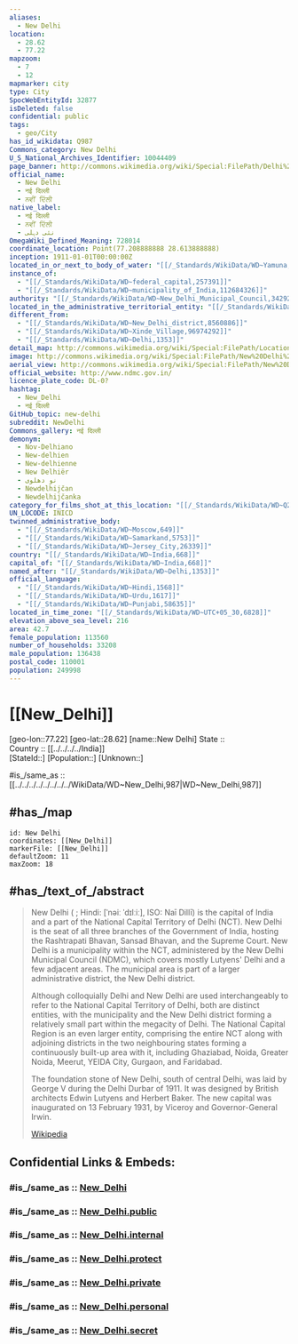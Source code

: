 ```yaml
---
aliases:
  - New Delhi
location:
  - 28.62
  - 77.22
mapzoom:
  - 7
  - 12
mapmarker: city
type: City
SpocWebEntityId: 32877
isDeleted: false
confidential: public
tags:
  - geo/City
has_id_wikidata: Q987
Commons_category: New Delhi
U_S_National_Archives_Identifier: 10044409
page_banner: http://commons.wikimedia.org/wiki/Special:FilePath/Delhi%20banner%20India%20gate.jpg
official_name:
  - New Delhi
  - नई दिल्ली
  - ਨਵੀਂ ਦਿੱਲੀ
native_label:
  - नई दिल्ली
  - ਨਵੀਂ ਦਿੱਲੀ
  - نئی دہلی
OmegaWiki_Defined_Meaning: 728014
coordinate_location: Point(77.208888888 28.613888888)
inception: 1911-01-01T00:00:00Z
located_in_or_next_to_body_of_water: "[[/_Standards/WikiData/WD~Yamuna,132726]]"
instance_of:
  - "[[/_Standards/WikiData/WD~federal_capital,257391]]"
  - "[[/_Standards/WikiData/WD~municipality_of_India,112684326]]"
authority: "[[/_Standards/WikiData/WD~New_Delhi_Municipal_Council,3429205]]"
located_in_the_administrative_territorial_entity: "[[/_Standards/WikiData/WD~New_Delhi_district,8560886]]"
different_from:
  - "[[/_Standards/WikiData/WD~New_Delhi_district,8560886]]"
  - "[[/_Standards/WikiData/WD~Xinde_Village,96974292]]"
  - "[[/_Standards/WikiData/WD~Delhi,1353]]"
detail_map: http://commons.wikimedia.org/wiki/Special:FilePath/Location%20map%20India%20New%20Delhi%20EN.svg
image: http://commons.wikimedia.org/wiki/Special:FilePath/New%20Delhi%20montage.png
aerial_view: http://commons.wikimedia.org/wiki/Special:FilePath/New%20Delhi%20SPOT%201084.jpg
official_website: http://www.ndmc.gov.in/
licence_plate_code: DL-0?
hashtag:
  - New_Delhi
  - नई_दिल्ली
GitHub_topic: new-delhi
subreddit: NewDelhi
Commons_gallery: नई दिल्ली
demonym:
  - Nov-Delhiano
  - New-delhien
  - New-delhienne
  - New Delhiër
  - نو دهلوی
  - Newdelhijčan
  - Newdelhijčanka
category_for_films_shot_at_this_location: "[[/_Standards/WikiData/WD~Q21291696,21291696]]"
UN_LOCODE: INICD
twinned_administrative_body:
  - "[[/_Standards/WikiData/WD~Moscow,649]]"
  - "[[/_Standards/WikiData/WD~Samarkand,5753]]"
  - "[[/_Standards/WikiData/WD~Jersey_City,26339]]"
country: "[[/_Standards/WikiData/WD~India,668]]"
capital_of: "[[/_Standards/WikiData/WD~India,668]]"
named_after: "[[/_Standards/WikiData/WD~Delhi,1353]]"
official_language:
  - "[[/_Standards/WikiData/WD~Hindi,1568]]"
  - "[[/_Standards/WikiData/WD~Urdu,1617]]"
  - "[[/_Standards/WikiData/WD~Punjabi,58635]]"
located_in_time_zone: "[[/_Standards/WikiData/WD~UTC+05_30,6828]]"
elevation_above_sea_level: 216
area: 42.7
female_population: 113560
number_of_households: 33208
male_population: 136438
postal_code: 110001
population: 249998
---
```


# [[New_Delhi]] 

[geo-lon::77.22] 
[geo-lat::28.62] 
[name::New Delhi] 
State ::  
Country :: [[../../../../India]]  
[StateId::] 
[Population::] 
[Unknown::] 

#is_/same_as :: [[../../../../../../../../WikiData/WD~New_Delhi,987|WD~New_Delhi,987]] 

## #has_/map 

```leaflet
id: New Delhi
coordinates: [[New_Delhi]] 
markerFile: [[New_Delhi]] 
defaultZoom: 11 
maxZoom: 18
```

## #has_/text_of_/abstract

> New Delhi ( ; Hindi: [ˈnəiː ˈdɪlːiː], ISO: Naī Dillī) is the capital of India 
> and a part of the National Capital Territory of Delhi (NCT). 
> New Delhi is the seat of all three branches of the Government of India, 
> hosting the Rashtrapati Bhavan, Sansad Bhavan, and the Supreme Court. 
> New Delhi is a municipality within the NCT, administered by the New Delhi Municipal Council 
> (NDMC), which covers mostly Lutyens' Delhi and a few adjacent areas. 
> The municipal area is part of a larger administrative district, the New Delhi district.
>
> Although colloquially Delhi and New Delhi are used interchangeably 
> to refer to the National Capital Territory of Delhi, both are distinct entities, 
> with the municipality and the New Delhi district 
> forming a relatively small part within the megacity of Delhi. 
> The National Capital Region is an even larger entity, comprising the entire NCT 
> along with adjoining districts in the two neighbouring states 
> forming a continuously built-up area with it, 
> including Ghaziabad, Noida, Greater Noida, Meerut, YEIDA City, Gurgaon, and Faridabad.
>
> The foundation stone of New Delhi, south of central Delhi, was laid by George V 
> during the Delhi Durbar of 1911. 
> It was designed by British architects Edwin Lutyens and Herbert Baker. 
> The new capital was inaugurated on 13 February 1931, by Viceroy and Governor-General Irwin.
>
> [Wikipedia](https://en.wikipedia.org/wiki/New%20Delhi) 


## Confidential Links & Embeds: 

### #is_/same_as :: [New_Delhi](/_Standards/Earth/Continent/Asia/Indian_Subcontinent/India/States~India/Delhi/City/New_Delhi.md) 

### #is_/same_as :: [New_Delhi.public](/_public/Earth/Continent/Asia/Indian_Subcontinent/India/States~India/Delhi/City/New_Delhi.public.md) 

### #is_/same_as :: [New_Delhi.internal](/_internal/Earth/Continent/Asia/Indian_Subcontinent/India/States~India/Delhi/City/New_Delhi.internal.md) 

### #is_/same_as :: [New_Delhi.protect](/_protect/Earth/Continent/Asia/Indian_Subcontinent/India/States~India/Delhi/City/New_Delhi.protect.md) 

### #is_/same_as :: [New_Delhi.private](/_private/Earth/Continent/Asia/Indian_Subcontinent/India/States~India/Delhi/City/New_Delhi.private.md) 

### #is_/same_as :: [New_Delhi.personal](/_personal/Earth/Continent/Asia/Indian_Subcontinent/India/States~India/Delhi/City/New_Delhi.personal.md) 

### #is_/same_as :: [New_Delhi.secret](/_secret/Earth/Continent/Asia/Indian_Subcontinent/India/States~India/Delhi/City/New_Delhi.secret.md)

